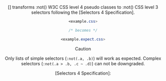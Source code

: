 <!-- Available Variables: -->
<!-- <humanReadableName> PostCSS Your Plugin -->
<!-- <exportName> postcssYourPlugin -->
<!-- <packageName> @csstools/postcss-your-plugin -->
<!-- <packageVersion> 1.0.0 -->
<!-- <packagePath> plugins/postcss-your-plugin -->
<!-- <cssdbId> your-feature -->
<!-- <specUrl> https://www.w3.org/TR/css-color-4/#funcdef-color -->
<!-- <example.css> file contents for examples/example.css -->
<!-- <header> -->
<!-- <usage> usage instructions -->
<!-- <envSupport> -->
<!-- <corsWarning> -->
<!-- <linkList> -->
<!-- <parallelBuildsNotice> -->
<!-- to generate : npm run docs -->

<header>

[<humanReadableName>] transforms :not() W3C CSS level 4 pseudo classes to :not() CSS level 3 selectors following the [Selectors 4 Specification].

```css
<example.css>

/* becomes */

<example.expect.css>
```

> [!CAUTION]
> Only lists of simple selectors (`:not(.a, .b)`) will work as expected.
> Complex selectors (`:not(.a > .b, .c ~ .d)`) can not be downgraded.

<usage>

<envSupport>

<linkList>
[Selectors 4 Specification]: <specUrl>
